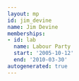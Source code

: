```yaml
---
layout: mp
id: jim_devine
name: Jim Devine
memberships:
- id: lab
  name: Labour Party
  start: '2005-10-12'
  end: '2010-03-30'
autogenerated: true
---
```

